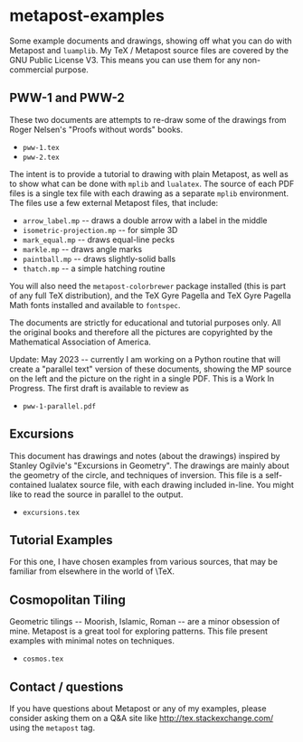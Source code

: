 # metapost-examples

Some example documents and drawings, showing off what you can do with Metapost and
`luamplib`.  My TeX / Metapost source files are covered by the GNU Public License V3.
This means you can use them for any non-commercial purpose.

## PWW-1 and PWW-2

These two documents are attempts to re-draw some of the drawings from Roger Nelsen's "Proofs
without words" books. 

- `pww-1.tex`
- `pww-2.tex`

The intent is to provide a tutorial to drawing with plain
Metapost, as well as to show what can be done with `mplib` and `lualatex`.  The
source of each PDF files is a single tex file with each drawing as a separate
`mplib` environment.  The files use a few external Metapost files, that include:

- `arrow_label.mp` -- draws a double arrow with a label in the middle
- `isometric-projection.mp` -- for simple 3D
- `mark_equal.mp` -- draws equal-line pecks
- `markle.mp` -- draws angle marks
- `paintball.mp` -- draws slightly-solid balls
- `thatch.mp` -- a simple hatching routine

You will also need the `metapost-colorbrewer` package installed (this is part of any
full TeX distribution), and the TeX Gyre Pagella and TeX Gyre Pagella Math fonts
installed and available to `fontspec`.

The documents are strictly for educational and tutorial purposes only.  All the
original books and therefore all the pictures are copyrighted by the
Mathematical Association of America.

Update: May 2023 -- currently I am working on a Python routine that will create 
a "parallel text" version of these documents, showing the MP source on the left and 
the picture on the right in a single PDF.  This is a Work In Progress.  The first draft
is available to review as 

- `pww-1-parallel.pdf`

## Excursions

This document has drawings and notes (about the drawings) inspired by Stanley
Ogilvie's "Excursions in Geometry".  The drawings are mainly about the geometry of
the circle, and techniques of inversion.  This file is a self-contained lualatex
source file, with each drawing included in-line.  You might like to read the source
in parallel to the output. 

- `excursions.tex`

## Tutorial Examples

For this one, I have chosen examples from various sources, that may be familiar from
elsewhere in the world of \TeX.

## Cosmopolitan Tiling

Geometric tilings -- Moorish, Islamic, Roman -- are a minor obsession of mine.
Metapost is a great tool for exploring patterns.  This file present examples
with minimal notes on techniques.

- `cosmos.tex`

## Contact / questions

If you have questions about Metapost or any of my examples, please consider asking
them on a Q&A site like http://tex.stackexchange.com/ using the `metapost` tag.
